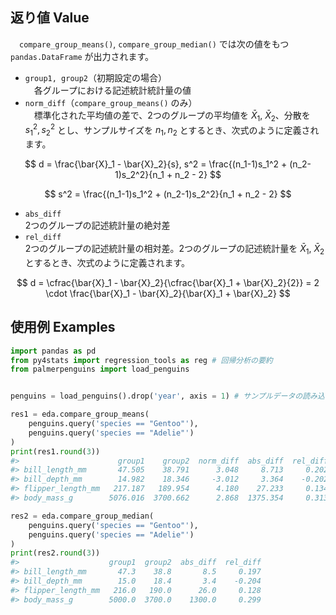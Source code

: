 ## 返り値 Value

　`compare_group_means()`, `compare_group_median()` では次の値をもつ `pandas.DataFrame` が出力されます。

- `group1, group2`（初期設定の場合）</br>
　各グループにおける記述統計統計量の値
- `norm_diff`（`compare_group_means()` のみ）</br>
　標準化された平均値の差で、2つのグループの平均値を $\bar{X}_1$, $\bar{X}_2$、分散を $s^2_1, s^2_2$ とし、サンプルサイズを $n_1, n_2$ とするとき、次式のように定義されます。

$$
d = \frac{\bar{X}_1  - \bar{X}_2}{s}, s^2 = \frac{(n_1-1)s_1^2 + (n_2-1)s_2^2}{n_1 + n_2 - 2}
$$

$$
s^2 = \frac{(n_1-1)s_1^2 + (n_2-1)s_2^2}{n_1 + n_2 - 2}
$$

- `abs_diff`</br>
 2つのグループの記述統計量の絶対差
- `rel_diff`</br>
 2つのグループの記述統計量の相対差。2つのグループの記述統計量を $\bar{X}_1$, $\bar{X}_2$ とするとき、次式のように定義されます。

$$
d = \cfrac{\bar{X}_1  - \bar{X}_2}{\cfrac{\bar{X}_1  + \bar{X}_2}{2}}
= 2 \cdot \frac{\bar{X}_1  - \bar{X}_2}{\bar{X}_1  + \bar{X}_2}
$$

## 使用例 Examples

```python
import pandas as pd
from py4stats import regression_tools as reg # 回帰分析の要約
from palmerpenguins import load_penguins


penguins = load_penguins().drop('year', axis = 1) # サンプルデータの読み込み
```

```python
res1 = eda.compare_group_means(
    penguins.query('species == "Gentoo"'),
    penguins.query('species == "Adelie"')
)
print(res1.round(3))
#>                      group1    group2  norm_diff  abs_diff  rel_diff
#> bill_length_mm       47.505    38.791      3.048     8.713     0.202
#> bill_depth_mm        14.982    18.346     -3.012     3.364    -0.202
#> flipper_length_mm   217.187   189.954      4.180    27.233     0.134
#> body_mass_g        5076.016  3700.662      2.868  1375.354     0.313
```

```python
res2 = eda.compare_group_median(
    penguins.query('species == "Gentoo"'),
    penguins.query('species == "Adelie"')
)
print(res2.round(3))
#>                    group1  group2  abs_diff  rel_diff
#> bill_length_mm       47.3    38.8       8.5     0.197
#> bill_depth_mm        15.0    18.4       3.4    -0.204
#> flipper_length_mm   216.0   190.0      26.0     0.128
#> body_mass_g        5000.0  3700.0    1300.0     0.299
```
